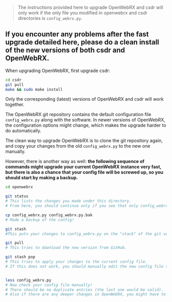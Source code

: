 > The instructions provided here to upgrade OpenWebRX and csdr will only work if the only file you modified in openwebrx and csdr directories is `config_webrx.py`. 

## If you encounter any problems after the fast upgrade detailed here, please do a clean install of the new versions of both csdr and OpenWebRX.

When upgrading OpenWebRX, first upgrade csdr:

```bash
cd csdr
git pull 
make && sudo make install
```

Only the corresponding (latest) versions of OpenWebRX and csdr will work together.

The OpenWebRX git repository contains the default configuration file `config_webrx.py` along with the software.
In newer versions of OpenWebRX, the configuration options might change, which makes the upgrade harder to do automatically. 

The clean way to upgrade OpenWebRX is to clone the git repository again, and copy your changes from the old `config_webrx.py` to the new one manually.

However, there is another way as well: **the following sequence of commands might upgrade your current OpenWebRX instance very fast, but there is also a chance that your config file will be screwed up, so you should start by making a backup.**

```bash
cd openwebrx

git status
# This lists the changes you made under this directory.
# From here, you should continue only if you see that only config_webrx.py is modified.

cp config_webrx.py config_webrx.py.bak      
# Made a backup of the config!

git stash 
#This puts your changes to config_webrx.py on the "stack" of the git version control system.

git pull
# This tries to download the new version from GitHub.

git stash pop 
# This tries to apply your changes to the current config file.
# If this does not work, you should manually edit the new config file to copy the correct settings from the old one (config_webrx.py.bak).


less config_webrx.py
# Now check your config file manually!
# There should be no duplicate entries (the last one would be valid).
# Also if there are any deeper changes in OpenWebRX, you might have to fallback to a new, clean install.
```
